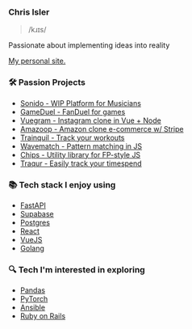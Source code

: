 ### Chris Isler
> /kɹɪs/
<p>Passionate about implementing ideas into reality</p>

[My personal site.](https://chrisisler.vercel.app)

### 🛠 Passion Projects
- [Sonido - WIP Platform for Musicians](https://gitlab.com/4444cisler4444/sonido)
- [GameDuel - FanDuel for games](https://gitlab.com/4444cisler4444/gameduel)
- [Vuegram - Instagram clone in Vue + Node](https://gitlab.com/4444cisler4444/vuegram)
- [Amazoop - Amazon clone e-commerce w/ Stripe](https://gitlab.com/4444cisler4444/amazoop)
- [Trainquil - Track your workouts](https://github.com/chrisisler/trainquil)
- [Wavematch - Pattern matching in JS](https://github.com/chrisisler/wavematch)
- [Chips - Utility library for FP-style JS](https://github.com/chrisisler/chips)
- [Traqur - Easily track your timespend](https://gitlab.com/4444cisler4444/traqur)


### 📚 Tech stack I enjoy using 
- [FastAPI](https://fastapi.tiangolo.com/)
- [Supabase](https://supabase.com)
- [Postgres](https://www.postgresql.org/)
- [React](https://reactjs.org/)
- [VueJS](https://vuejs.org/)
- [Golang](https://go.dev/)

### 🔍 Tech I'm interested in exploring 
- [Pandas](https://pandas.pydata.org/)
- [PyTorch](https://pytorch.org/)
- [Ansible](https://ansible.com)
- [Ruby on Rails](https://github.com/rails/rails)

